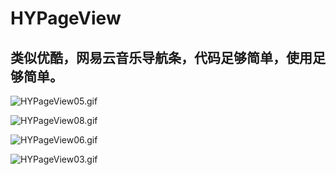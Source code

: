 # HYPageView
## 类似优酷，网易云音乐导航条，代码足够简单，使用足够简单。


![HYPageView05.gif](http://upload-images.jianshu.io/upload_images/1155795-5a42faa4b377b337.gif?imageMogr2/auto-orient/strip)



![HYPageView08.gif](http://upload-images.jianshu.io/upload_images/1155795-e905d58548e59b82.gif?imageMogr2/auto-orient/strip)



![HYPageView06.gif](http://upload-images.jianshu.io/upload_images/1155795-217300c36772e630.gif?imageMogr2/auto-orient/strip)



![HYPageView03.gif](http://upload-images.jianshu.io/upload_images/1155795-359466ab92244108.gif?imageMogr2/auto-orient/strip)


